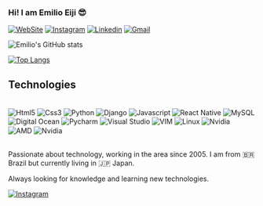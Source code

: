 ### Hi! I am Emilio Eiji 😎

[![WebSite](https://img.shields.io/badge/emilioeiji.com.br-000000?style=for-the-badge&logo=About.me&logoColor=white)](http://emilioeiji.com.br)
[![Instagram](https://img.shields.io/badge/Instagram-E4405F?style=for-the-badge&logo=instagram&logoColor=white)](https://www.instagram.com/emilioeiji/)
[![Linkedin](https://img.shields.io/badge/LinkedIn-0077B5?style=for-the-badge&logo=linkedin&logoColor=white)](https://www.linkedin.com/in/emilioeiji/)
[![Gmail](https://img.shields.io/badge/Gmail-D14836?style=for-the-badge&logo=gmail&logoColor=white)](emilioeiji@gmail.com)

![Emilio's GitHub stats](https://github-readme-stats.vercel.app/api?username=emilioeiji&show_icons=true&theme=dracula)

[![Top Langs](https://github-readme-stats.vercel.app/api/top-langs/?username=emilioeiji&layout=compact)](https://github.com/emilioeiji/github-readme-stats)



## Technologies

<div style='display: inline_block'><br/>
    <img align='center' alt='Html5' src='https://img.shields.io/badge/HTML5-E34F26?style=for-the-badge&logo=html5&logoColor=white' />
    <img align='center' alt='Css3' src='https://img.shields.io/badge/CSS3-1572B6?style=for-the-badge&logo=css3&logoColor=white' />
    <img align='center' alt='Python' src='https://img.shields.io/badge/Python-14354C?style=for-the-badge&logo=python&logoColor=white' />
    <img align='center' alt='Django' src='https://img.shields.io/badge/Django-092E20?style=for-the-badge&logo=django&logoColor=white' />
    <img align='center' alt='Javascript' src='https://img.shields.io/badge/JavaScript-323330?style=for-the-badge&logo=javascript&logoColor=F7DF1E' />
    <img align='center' alt='React Native' src='https://img.shields.io/badge/React_Native-20232A?style=for-the-badge&logo=react&logoColor=61DAFB' />
    <img align='center' alt='MySQL' src='https://img.shields.io/badge/MySQL-00000F?style=for-the-badge&logo=mysql&logoColor=white' />
    <img align='center' alt='Digital Ocean' src='https://img.shields.io/badge/Digital_Ocean-0080FF?style=for-the-badge&logo=DigitalOcean&logoColor=white' />
    <img align='center' alt='Pycharm' src='https://img.shields.io/badge/PyCharm-000000.svg?&style=for-the-badge&logo=PyCharm&logoColor=white' />
    <img align='center' alt='Visual Studio' src='https://img.shields.io/badge/Visual_Studio-5C2D91?style=for-the-badge&logo=visual%20studio&logoColor=white' />
    <img align='center' alt='VIM' src='https://img.shields.io/badge/VIM-%2311AB00.svg?&style=for-the-badge&logo=vim&logoColor=white' />
    <img align='center' alt='Linux' src='https://img.shields.io/badge/Linux-FCC624?style=for-the-badge&logo=linux&logoColor=black' />
    <img align='center' alt='Nvidia' src='https://img.shields.io/badge/NVIDIa-RTX3050-76B900?style=for-the-badge&logo=nvidia&logoColor=white' />
    <img align='center' alt='AMD' src='https://img.shields.io/badge/AMD-Ryzen_7_5800H-ED1C24?style=for-the-badge&logo=amd&logoColor=white' />
    <img align='center' alt='Nvidia' src='https://img.shields.io/badge/Lenovo-Yoga_Slim_7_Pro-999999?style=for-the-badge&logo=lenovo&logoColor=white' />
</div><br/>

Passionate about technology, working in the area since 2005. I am from 🇧🇷 Brazil but currently living in 🇯🇵 Japan.
<br/>

Always looking for knowledge and learning new technologies.
<br/>

[![Instagram](https://img.shields.io/badge/Miyuki-E4405F?style=for-the-badge&logo=undertale&logoColor=white)](https://www.instagram.com/aida.miyuki/)

